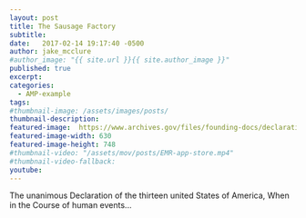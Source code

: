 ```yaml
---
layout: post
title: The Sausage Factory
subtitle:
date:   2017-02-14 19:17:40 -0500
author: jake_mcclure
#author_image: "{{ site.url }}{{ site.author_image }}"
published: true
excerpt:
categories:
  - AMP-example
tags:
#thumbnail-image: /assets/images/posts/
thumbnail-description:
featured-image:  https://www.archives.gov/files/founding-docs/declaration-of-independence-front-630.jpg
featured-image-width: 630
featured-image-height: 748
#thumbnail-video: "/assets/mov/posts/EMR-app-store.mp4"
#thumbnail-video-fallback:
youtube:
---
```


<amp-img width="{{page.featured-image-width}}" height="{{page.featured-image-height}}" layout="responsive" src="{{page.featured-image}}"></amp-img>

The unanimous Declaration of the thirteen united States of America, When in the Course of human events...

<!--excerpt-->
